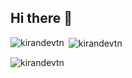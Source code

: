 ## Hi there 👋

<!--
**kirandevtn/kirandevtn** is a ✨ _special_ ✨ repository because its `README.md` (this file) appears on your GitHub profile.

Here are some ideas to get you started:

- 🔭 I’m currently working on ...
- 🌱 I’m currently learning ...
- 👯 I’m looking to collaborate on ...
- 🤔 I’m looking for help with ...
- 💬 Ask me about ...
- 📫 How to reach me: ...
- 😄 Pronouns: ...
- ⚡ Fun fact: ...
-->

<p><img align="left" src="https://github-readme-stats.vercel.app/api/top-langs?username=kirandevtn&show_icons=true&locale=en&layout=compact" alt="kirandevtn" /></p>
<p>&nbsp;<img align="center" src="https://github-readme-stats.vercel.app/api?username=kirandevtn&show_icons=true&locale=en" alt="kirandevtn" /></p>

<p><img align="center" src="https://github-readme-streak-stats.herokuapp.com/?user=kirandevtn&" alt="kirandevtn" /></p>
